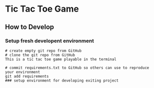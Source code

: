 # Tic Tac Toe Game
## How to Develop
### Setup fresh developent environment 

```
# create empty git repo from GitHub
# clone the git repo from GitHub
This is a tic tac toe game playable in the terminal 

# commit requirements.txt to GitHub so others can use to reproduce your environment 
git add requirements 
### setup environment for developing exiting project 
